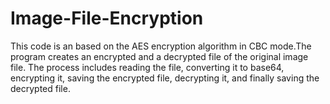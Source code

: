 # Image-File-Encryption

This code is an based on the AES encryption algorithm in CBC mode.The program creates an encrypted and a decrypted file of the original image file. The process includes reading the file, converting it to base64, encrypting it, saving the encrypted file, decrypting it, and finally saving the decrypted file.
